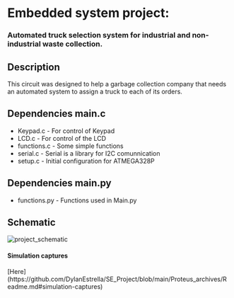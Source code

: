 <h1>Embedded system project: </h1>

<h3>Automated truck selection system for industrial and non-industrial waste collection.</h3>
<h2>Description</h2>
<p>  
This circuit was designed to help a garbage collection company that needs an automated system to assign a truck to each of its orders.
</p>
<h2>Dependencies main.c</h2>
<ul>
  <li>Keypad.c - For control of Keypad</li>
  <li>LCD.c - For control of the LCD</li>
  <li>functions.c - Some simple functions</li>
  <li>serial.c - Serial is a library for I2C comunnication </li>
  <li>setup.c - Initial configuration for ATMEGA328P</li>
</ul>

<h2>Dependencies main.py</h2>
<ul>
  <li>functions.py - Functions used in Main.py</li>
</ul>

<h2>Schematic</h2>

![project_schematic](https://github.com/DylanEstrella/SE_Project/blob/main/IMG/Schematic.BMP)


<h4><b>Simulation captures </b></h4>
[Here](https://github.com/DylanEstrella/SE_Project/blob/main/Proteus_archives/Readme.md#simulation-captures)

